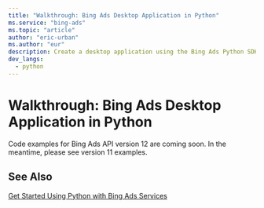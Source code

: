 ```yaml
---
title: "Walkthrough: Bing Ads Desktop Application in Python"
ms.service: "bing-ads"
ms.topic: "article"
author: "eric-urban"
ms.author: "eur"
description: Create a desktop application using the Bing Ads Python SDK.
dev_langs:
  - python
---
```

# Walkthrough: Bing Ads Desktop Application in Python
Code examples for Bing Ads API version 12 are coming soon. In the meantime, please see version 11 examples.

## See Also
[Get Started Using Python with Bing Ads Services](get-started-python.md)  

